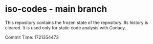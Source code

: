 # iso-codes - main branch

This repository contains the frozen state of the repository.
Its history is cleared. It is used only for static code
analysis with Codacy.

Commit Time: 1721354473